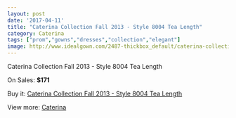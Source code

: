 ```yaml
---
layout: post
date: '2017-04-11'
title: "Caterina Collection Fall 2013 - Style 8004 Tea Length"
category: Caterina
tags: ["prom","gowns","dresses","collection","elegant"]
image: http://www.idealgown.com/2487-thickbox_default/caterina-collection-fall-2013-style-8004-tea-length.jpg
---
```

Caterina Collection Fall 2013 - Style 8004 Tea Length

On Sales: **$171**
<a href="https://www.idealgown.com/en/caterina/1173-caterina-collection-fall-2013-style-8004-tea-length.html"><amp-img layout="responsive" width="600" height="600" src="//www.idealgown.com/2487-thickbox_default/caterina-collection-fall-2013-style-8004-tea-length.jpg" alt="Caterina Collection Fall 2013 - Style 8004 Tea Length 0" /></a>

Buy it: [Caterina Collection Fall 2013 - Style 8004 Tea Length](https://www.idealgown.com/en/caterina/1173-caterina-collection-fall-2013-style-8004-tea-length.html "Caterina Collection Fall 2013 - Style 8004 Tea Length")

View more: [Caterina](https://www.idealgown.com/en/15-caterina "Caterina")